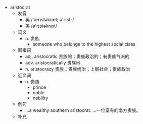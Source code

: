 - aristocrat
  - 发音
    - 英 /'ærɪstəkræt; ə'rɪst-/
    - 美 /ə'rɪstəkræt/
  - 词义
    - n. 贵族
      - someone who belongs to the highest social class
  - 同根词
    - adj. aristocratic 贵族的；贵族政治的；有贵族气派的
    - adv. aristocratically 贵族地
    - n. aristocracy 贵族；贵族统治；上层社会；贵族政治
  - 近义词
    - n. 贵族
      - prince
      - noble
      - nobility
  - 例句
    - ...a wealthy southern aristocrat. …一位富有的南方贵族。
  - 补充
